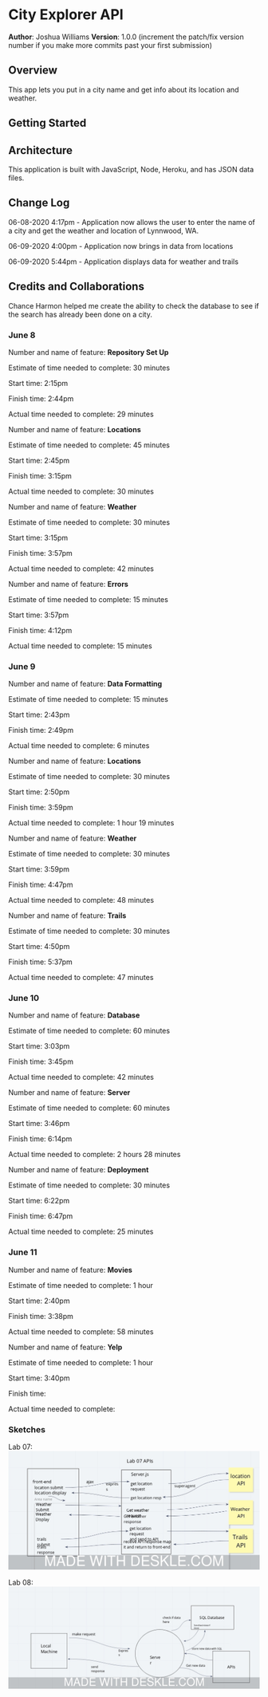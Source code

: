 # City Explorer API

**Author**: Joshua Williams
**Version**: 1.0.0 (increment the patch/fix version number if you make more commits past your first submission)

## Overview
This app lets you put in a city name and get info about its location and weather.

## Getting Started
<!-- What are the steps that a user must take in order to build this app on their own machine and get it running? -->

## Architecture
This application is built with JavaScript, Node, Heroku, and has JSON data files. 

## Change Log
06-08-2020 4:17pm - Application now allows the user to enter the name of a city and get the weather and location of Lynnwood, WA.

06-09-2020 4:00pm - Application now brings in data from locations

06-09-2020 5:44pm - Application displays data for weather and trails


## Credits and Collaborations

Chance Harmon helped me create the ability to check the database to see if the search has already been done on a city.

### June 8

Number and name of feature: __Repository Set Up__

Estimate of time needed to complete: 30 minutes

Start time: 2:15pm

Finish time: 2:44pm

Actual time needed to complete: 29 minutes


Number and name of feature: __Locations__

Estimate of time needed to complete: 45 minutes

Start time: 2:45pm

Finish time: 3:15pm

Actual time needed to complete: 30 minutes


Number and name of feature: __Weather__

Estimate of time needed to complete: 30 minutes

Start time: 3:15pm

Finish time: 3:57pm

Actual time needed to complete: 42 minutes


Number and name of feature: __Errors__

Estimate of time needed to complete: 15 minutes

Start time: 3:57pm

Finish time: 4:12pm 

Actual time needed to complete: 15 minutes 


### June 9

Number and name of feature: __Data Formatting__

Estimate of time needed to complete: 15 minutes

Start time: 2:43pm

Finish time: 2:49pm

Actual time needed to complete: 6 minutes


Number and name of feature: __Locations__

Estimate of time needed to complete: 30 minutes

Start time: 2:50pm

Finish time: 3:59pm

Actual time needed to complete: 1 hour 19 minutes


Number and name of feature: __Weather__

Estimate of time needed to complete: 30 minutes

Start time: 3:59pm

Finish time: 4:47pm

Actual time needed to complete: 48 minutes


Number and name of feature: __Trails__

Estimate of time needed to complete: 30 minutes

Start time: 4:50pm

Finish time: 5:37pm

Actual time needed to complete: 47 minutes

### June 10

Number and name of feature: __Database__

Estimate of time needed to complete: 60 minutes

Start time: 3:03pm

Finish time: 3:45pm

Actual time needed to complete: 42 minutes

Number and name of feature: __Server__

Estimate of time needed to complete: 60 minutes

Start time: 3:46pm

Finish time: 6:14pm

Actual time needed to complete: 2 hours 28 minutes

Number and name of feature: __Deployment__

Estimate of time needed to complete: 30 minutes

Start time: 6:22pm

Finish time: 6:47pm

Actual time needed to complete: 25 minutes

### June 11

Number and name of feature: __Movies__

Estimate of time needed to complete: 1 hour

Start time: 2:40pm

Finish time: 3:38pm

Actual time needed to complete: 58 minutes

Number and name of feature: __Yelp__

Estimate of time needed to complete: 1 hour

Start time: 3:40pm

Finish time: 

Actual time needed to complete:

### Sketches
Lab 07:
![](./images/lab07sketch.jpeg)

Lab 08:
![](./images/lab08sketch.jpeg)

